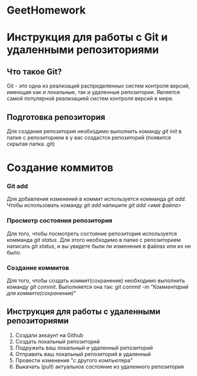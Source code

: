 # GeetHomework

# Инструкция для работы с Git  и удаленными репозиториями

## Что такое Git?
Git - это одна из реализаций распределенных систем контроля версий, имеющая как и локальные, так и удаленные репозитории. Является самой популярной реализацией систем контроля версий в мире.

## Подготовка репозитория
Для создания репозитория необходимо выполнить команду *git init* в папке с репозиторием в у вас создастся репозиторий (появится скрытая папка .git)

# Создание коммитов

### Git add
Для добавления изменений в коммит используется комманда *git add*. Чтобы использовать команду *git add* напишите *git add <имя файла>*

### Просмотр состояния репозитория
Для того, чтобы посмотреть состояние репозитория используется комманда *git status*. Для этого необходимо в папке с репозиторием написать *git status*, и вы увидете были ли изменения в файлах или их не было.

### Создание коммитов
Для того, чтобы создать коммит(сохранение) необходимо выполнить команду *git commit*. Выполняется она так: *git commit -m "Комментарий для коммита(сохранения)"*

## Инструкция для работы с удаленными репозиториями

1. Создали аккаунт на Github
2. Создать локальный репозиторий
3. Подружить ваш локальный и удаленный репозиторий
4. Отправить ваш локальный репозиторий в удаленный
5. Провести изменения "c другого компьютера"
6. Выкачать (pull) актуальное состояние из удаленного репозитория